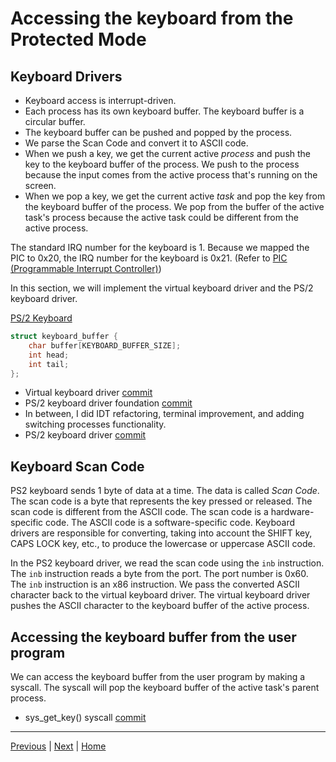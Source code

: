 # Accessing the keyboard from the Protected Mode

## Keyboard Drivers

- Keyboard access is interrupt-driven.
- Each process has its own keyboard buffer. The keyboard buffer is a circular buffer.
- The keyboard buffer can be pushed and popped by the process.
- We parse the Scan Code and convert it to ASCII code.
- When we push a key, we get the current active _process_ and push the key to the keyboard buffer of the process. We push to the process because the input comes from the active process that's running on the screen.
- When we pop a key, we get the current active _task_ and pop the key from the keyboard buffer of the process. We pop from the buffer of the active task's process because the active task could be different from the active process.

The standard IRQ number for the keyboard is 1. Because we mapped the PIC to 0x20, the IRQ number for the keyboard is 0x21. (Refer to [PIC (Programmable Interrupt Controller)](./6_programmable_interrupt_controller.md))

In this section, we will implement the virtual keyboard driver and the PS/2 keyboard driver.

[PS/2 Keyboard](https://wiki.osdev.org/PS/2_Keyboard)

```c
struct keyboard_buffer {
    char buffer[KEYBOARD_BUFFER_SIZE];
    int head;
    int tail;
};
```

- Virtual keyboard driver [commit](https://github.com/taikiy/kernel/commit/1db81a07a2d5e855504dcbc827bea0fc9913b9dd)
- PS/2 keyboard driver foundation [commit](https://github.com/taikiy/kernel/commit/d802c1ef99b515d0118798f50104e68d97c5b435)
- In between, I did IDT refactoring, terminal improvement, and adding switching processes functionality.
- PS/2 keyboard driver [commit](https://github.com/taikiy/kernel/commit/87deb951b281b4315bbebd870386b7844ae4e267)

## Keyboard Scan Code

PS2 keyboard sends 1 byte of data at a time. The data is called _Scan Code_. The scan code is a byte that represents the key pressed or released. The scan code is different from the ASCII code. The scan code is a hardware-specific code. The ASCII code is a software-specific code. Keyboard drivers are responsible for converting, taking into account the SHIFT key, CAPS LOCK key, etc., to produce the lowercase or uppercase ASCII code.

In the PS2 keyboard driver, we read the scan code using the `inb` instruction. The `inb` instruction reads a byte from the port. The port number is 0x60. The `inb` instruction is an x86 instruction. We pass the converted ASCII character back to the virtual keyboard driver. The virtual keyboard driver pushes the ASCII character to the keyboard buffer of the active process.

## Accessing the keyboard buffer from the user program

We can access the keyboard buffer from the user program by making a syscall. The syscall will pop the keyboard buffer of the active task's parent process.

- sys_get_key() syscall [commit]()

---

[Previous](./13_calling_kernel_space_routines_from_user_space.md) | [Next]() | [Home](../README.md)
